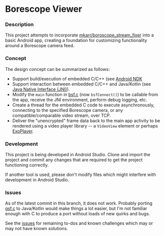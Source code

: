 
# Borescope Viewer

### Description

This project attempts to incorporate [mkarr/boroscope_stream_fixer](https://github.com/mkarr/boroscope_stream_fixer) into a basic Android app, creating a foundation for customizing functionality around a Borescope camera feed.

### Concept

The design concept can be summarized as follows:

- Support build/execution of embedded C/C++ (see [Android NDK](https://developer.android.com/ndk/guides/concepts)
- Support interaction between embedded C/C++ and Java/Kotlin (see [Java Native Interface (JNI)](https://developer.android.com/training/articles/perf-jni)).
- Modify the `main` function in [bsf.c](https://github.com/mkarr/boroscope_stream_fixer/blob/master/bsf.c) (now `bsfConnect()`) to be callable from the app, receive the JNI environment, perform debug logging, etc.
- Create a thread for the embedded C code to execute asynchronously, connecting to the specified Borescope camera, or any compatible/comparable video stream, over TCP.
- Deliver the "unencrypted" frame data back to the main app activity to be rendered using a video player library -- a `VideoView` element or perhaps [ExoPlayer](https://github.com/google/ExoPlayer).

### Development

This project is being developed in Android Studio. Clone and import the project and commit any changes that are required to get the project functioning correctly.

If another tool is used, please don't modify files which might interfere with development in Android Studio.

### Issues

As of the latest commit in this branch, it does not work. Probably porting [gsf.c](https://github.com/mkarr/boroscope_stream_fixer/blob/master/bsf.c) to Java/Kotlin would make things a lot easier, but I'm not familiar enough with C to produce a port without loads of new quirks and bugs.

See the [issues](https://github.com/gazj/borescope-viewer-for-android/issues) for remaining to-dos and known challenges which may or may not have known solutions.


